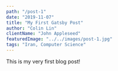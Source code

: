 ```yaml
---
path: "/post-1"
date: "2019-11-07"
title: "My First Gatsby Post"
author: "Colin Lin"
clientName: "John Appleseed"
featuredImage: "../../images/post-1.jpg"
tags: "Iran, Computer Science"
---
```


This is my very first blog post!
